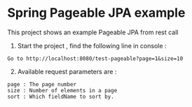 # Spring Pageable JPA example

This project shows an example Pageable JPA from rest call

1. Start the project , find the following line in console : 
```
Go to http://localhost:8080/test-pageable?page=1&size=10
```

2.	Available request parameters are : 
```
page : The page number
size : Number of elements in a page
sort : Which fieldName to sort by.
```
